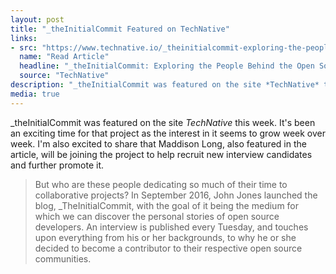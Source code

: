 ```yaml
---
layout: post
title: "_theInitialCommit Featured on TechNative"
links:
- src: "https://www.technative.io/_theinitialcommit-exploring-the-people-behind-the-open-source-projects/"
  name: "Read Article"
  headline: "_theInitialCommit: Exploring the People Behind the Open Source Projects"
  source: "TechNative"
description: "_theInitialCommit was featured on the site *TechNative* this week. It's been an exciting time for that project as the interest in it seems to grow week over week. I'm also excited to share that Maddison Long, also featured in the article, will be joining the project to help recruit new interview candidates and further promote it."
media: true
---
```


\_theInitialCommit was featured on the site *TechNative* this week. It's been an exciting time for that project as the interest in it seems to grow week over week. I'm also excited to share that Maddison Long, also featured in the article, will be joining the project to help recruit new interview candidates and further promote it.

> But who are these people dedicating so much of their time to collaborative projects? In September 2016, John Jones launched the blog, \_TheInitialCommit, with the goal of it being the medium for which we can discover the personal stories of open source developers. An interview is published every Tuesday, and touches upon everything from his or her backgrounds, to why he or she decided to become a contributor to their respective open source communities.
